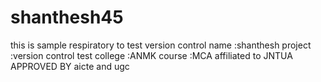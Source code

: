 # shanthesh45
this is sample respiratory to test version control
name :shanthesh
project :version control test
college :ANMK
course  :MCA
affiliated to JNTUA APPROVED BY aicte and ugc
